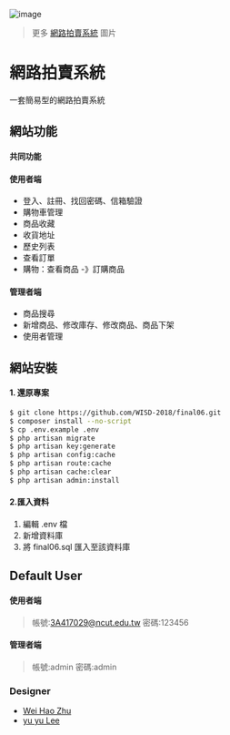 ![image](https://i.imgur.com/X9nAKHx.png)
> 更多 [網路拍賣系統](https://imgur.com/a/WXNdA2X) 圖片 

# 網路拍賣系統

一套簡易型的網路拍賣系統

## 網站功能

#### 共同功能


#### 使用者端 

- 登入、註冊、找回密碼、信箱驗證
- 購物車管理
- 商品收藏
- 收貨地址
- 歷史列表
- 查看訂單
- 購物：查看商品 -》訂購商品
 
#### 管理者端

- 商品搜尋
- 新增商品、修改庫存、修改商品、商品下架
- 使用者管理


## 網站安裝
#### 1. 還原專案

```sh
$ git clone https://github.com/WISD-2018/final06.git
$ composer install --no-script
$ cp .env.example .env
$ php artisan migrate
$ php artisan key:generate 
$ php artisan config:cache 
$ php artisan route:cache 
$ php artisan cache:clear 
$ php artisan admin:install

```

#### 2.匯入資料

1. 編輯 .env 檔
2. 新增資料庫 
3. 將 final06.sql 匯入至該資料庫

## Default User
#### 使用者端
> 帳號:3A417029@ncut.edu.tw 密碼:123456

#### 管理者端
> 帳號:admin 密碼:admin

### Designer
- [Wei Hao Zhu](https://github.com/3A417029)
- [yu yu Lee](https://github.com/3A417118)